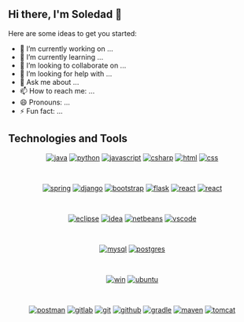 ## Hi there, I'm Soledad 👋

Here are some ideas to get you started:

- 🔭 I’m currently working on ...
- 🌱 I’m currently learning ...
- 👯 I’m looking to collaborate on ...
- 🤔 I’m looking for help with ...
- 💬 Ask me about ...
- 📫 How to reach me: ...
- 😄 Pronouns: ...
- ⚡ Fun fact: ...

## Technologies and Tools

<!-- Languages -->
<p align="center">
<a href=""><img src="https://img.shields.io/badge/java-%23ED8B00.svg?style=for-the-badge&logo=java&logoColor=white" alt="java"></a>
<a href=""><img src="https://img.shields.io/badge/python-3670A0?style=for-the-badge&logo=python&logoColor=ffdd54" alt="python"></a>
<a href=""><img src="https://img.shields.io/badge/javascript-%23323330.svg?style=for-the-badge&logo=javascript&logoColor=%23F7DF1E" alt="javascript"></a>
<a href=""><img src="https://img.shields.io/badge/c%23-%23239120.svg?style=for-the-badge&logo=c-sharp&logoColor=white" alt="csharp"></a>
<a href=""><img src="https://img.shields.io/badge/html5-%23E34F26.svg?style=for-the-badge&logo=html5&logoColor=white" alt="html"></a>
<a href=""><img src="https://img.shields.io/badge/css3-%231572B6.svg?style=for-the-badge&logo=css3&logoColor=white" alt="css"></a>
</p><br>

<!-- Frameworks -->
<p align="center">
<a href=""><img src="https://img.shields.io/badge/spring-%236DB33F.svg?style=for-the-badge&logo=spring&logoColor=white" alt="spring"></a>
<a href=""><img src="https://img.shields.io/badge/django-%23092E20.svg?style=for-the-badge&logo=django&logoColor=white" alt="django"></a>
<a href=""><img src="https://img.shields.io/badge/bootstrap-%23563D7C.svg?style=for-the-badge&logo=bootstrap&logoColor=white" alt="bootstrap"></a>
<!--a href=""><img src="https://img.shields.io/badge/JWT-black?style=for-the-badge&logo=JSON%20web%20tokens" alt="jwt"></a-->
<a href=""><img src="https://img.shields.io/badge/flask-%23000.svg?style=for-the-badge&logo=flask&logoColor=white" alt="flask"></a>
<!--a href=""><img src="https://img.shields.io/badge/Rabbitmq-FF6600?style=for-the-badge&logo=rabbitmq&logoColor=white" alt="rabiitmq"></a-->
<a href=""><img src="https://img.shields.io/badge/react-%2320232a.svg?style=for-the-badge&logo=react&logoColor=%2361DAFB" alt="react"></a>
<!--a href=""><img src="https://img.shields.io/badge/vuejs-%2335495e.svg?style=for-the-badge&logo=vuedotjs&logoColor=%234FC08D" alt="vuejs"></a-->
<a href=""><img src="https://img.shields.io/badge/Thymeleaf-%23005C0F.svg?style=for-the-badge&logo=Thymeleaf&logoColor=white" alt="react"></a>  
</p><br>

<!-- IDEs -->
<p align="center">
<a href=""><img src="https://img.shields.io/badge/Eclipse-%23483699.svg?style=for-the-badge&logo=Eclipse&logoColor=white" alt="eclipse"></a>
<a href=""><img src="https://img.shields.io/badge/IntelliJIDEA-000000.svg?style=for-the-badge&logo=intellij-idea&logoColor=white" alt="idea"></a>
<a href=""><img src="https://img.shields.io/badge/NetBeans-C71A36.svg?style=for-the-badge&logo=apache-netbeans-ide&logoColor=white" alt="netbeans"></a>
<a href=""><img src="https://img.shields.io/badge/VSCode-0078d7.svg?style=for-the-badge&logo=visual-studio-code&logoColor=white" alt="vscode"></a>
</p><br>

<!-- DDBB -->
<p align="center">
<a href=""><img src="https://img.shields.io/badge/mysql-%2300f.svg?style=for-the-badge&logo=mysql&logoColor=white" alt="mysql"></a>
<a href=""><img src="https://img.shields.io/badge/postgres-%23316192.svg?style=for-the-badge&logo=postgresql&logoColor=white" alt="postgres"></a>
<!--a href=""><img src="https://img.shields.io/badge/MongoDB-%234ea94b.svg?style=for-the-badge&logo=mongodb&logoColor=white" alt="mongodb"></a -->
<!--a href=""><img src="https://img.shields.io/badge/sqlite-%2307405e.svg?style=for-the-badge&logo=sqlite&logoColor=white" alt="sqlite"></a-->
</p><br>

<!-- OS -->
<p align="center">
<a href=""><img src="https://img.shields.io/badge/Windows-0078D6?style=for-the-badge&logo=windows&logoColor=white" alt="win"></a>
<a href=""><img src="https://img.shields.io/badge/Ubuntu-E95420?style=for-the-badge&logo=ubuntu&logoColor=white" alt="ubuntu"></a>
</p><br>

<!-- Others -->
<p align="center">
<!--a href=""><img src="https://img.shields.io/badge/-ElasticSearch-005571?style=for-the-badge&logo=elasticsearch" alt="elastic"></a-->
<a href=""><img src="https://img.shields.io/badge/Postman-FF6C37?style=for-the-badge&logo=postman&logoColor=white" alt="postman"></a>
<a href=""><img src="https://img.shields.io/badge/gitlab-%23181717.svg?style=for-the-badge&logo=gitlab&logoColor=white" alt="gitlab"></a>
<a href=""><img src="https://img.shields.io/badge/git-%23F05033.svg?style=for-the-badge&logo=git&logoColor=white" alt="git"></a>
<a href=""><img src="https://img.shields.io/badge/github-%23121011.svg?style=for-the-badge&logo=github&logoColor=white" alt="github"></a>
<a href=""><img src="https://img.shields.io/badge/Gradle-02303A.svg?style=for-the-badge&logo=Gradle&logoColor=white" alt="gradle"></a>
<a href=""><img src="https://img.shields.io/badge/Maven-C71A36?style=for-the-badge&logo=Maven&logoColor=white" alt="maven"></a>
<a href=""><img src="https://img.shields.io/badge/Tomcat-%23F8DC75.svg?style=for-the-badge&logo=Tomcat&logoColor=black" alt="tomcat"></a>
<!--a href=""><img src="https://img.shields.io/badge/-selenium-%43B02A?style=for-the-badge&logo=selenium&logoColor=white" alt="selenium"></a-->
<!--a href=""><img src="https://img.shields.io/badge/jenkins-%232C5263.svg?style=for-the-badge&logo=jenkins&logoColor=white" alt="jenkins"></a-->
<!--a href=""><img src="https://img.shields.io/badge/-Swagger-%23Clojure?style=for-the-badge&logo=swagger&logoColor=white" alt="swagger"></a-->
<!--a href=""><img src="https://img.shields.io/badge/docker-%230db7ed.svg?style=for-the-badge&logo=docker&logoColor=white" alt="docker"></a-->
<!--a href=""><img src="https://img.shields.io/badge/azure-%230072C6.svg?style=for-the-badge&logo=microsoftazure&logoColor=white" alt="azure"></a-->
<!--a href=""><img src="https://img.shields.io/badge/AWS-%23FF9900.svg?style=for-the-badge&logo=amazon-aws&logoColor=white" alt="aws"></a-->
<!--a href=""><img src="https://img.shields.io/badge/kubernetes-%23326ce5.svg?style=for-the-badge&logo=kubernetes&logoColor=white" alt="kubernetes"></a-->  
</p><br>
